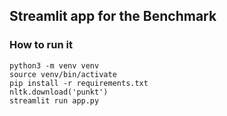 ## Streamlit app for the Benchmark

### How to run it

```
python3 -m venv venv
source venv/bin/activate
pip install -r requirements.txt
nltk.download('punkt')
streamlit run app.py
```